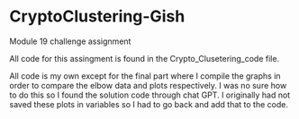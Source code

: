 # CryptoClustering-Gish
Module 19 challenge assignment


All code for this assingment is found in the Crypto_Clusetering_code file.

All code is my own except for the final part where I compile the graphs in order to compare the elbow data and plots respectively. I was no sure how to do this so I found the solution code through chat GPT. I originally had not saved these plots in variables so I had to go back and add that to the code. 

